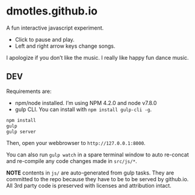 # dmotles.github.io

A fun interactive javascript experiment.

* Click to pause and play. 
* Left and right arrow keys change songs.

I apologize if you don’t like the music. I really like happy fun dance music.


## DEV

Requirements are:
* npm/node installed. I’m using NPM 4.2.0 and node v7.8.0
* gulp CLI. You can install with `npm install gulp-cli -g`.

```bash
npm install
gulp
gulp server
```

Then, open your webbrowser to `http://127.0.0.1:8000`.

You can also run `gulp watch` in a spare terminal window to auto re-concat and re-compile
any code changes made in `src/js/*`.


**NOTE** contents in `js/` are auto-generated from gulp tasks. They are committed to the repo because they have to be to be served by github.io. All 3rd party code is preserved with licenses and attribution intact.

